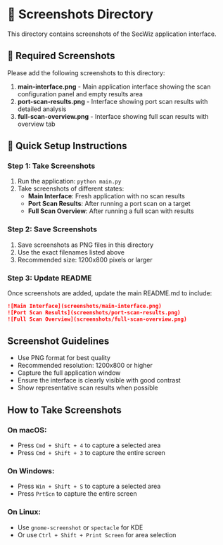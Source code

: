 # 📸 Screenshots Directory

This directory contains screenshots of the SecWiz application interface.

## 🎯 Required Screenshots

Please add the following screenshots to this directory:

1. **main-interface.png** - Main application interface showing the scan configuration panel and empty results area
2. **port-scan-results.png** - Interface showing port scan results with detailed analysis  
3. **full-scan-overview.png** - Interface showing full scan results with overview tab

## 🚀 Quick Setup Instructions

### Step 1: Take Screenshots
1. Run the application: `python main.py`
2. Take screenshots of different states:
   - **Main Interface**: Fresh application with no scan results
   - **Port Scan Results**: After running a port scan on a target
   - **Full Scan Overview**: After running a full scan with results

### Step 2: Save Screenshots
1. Save screenshots as PNG files in this directory
2. Use the exact filenames listed above
3. Recommended size: 1200x800 pixels or larger

### Step 3: Update README
Once screenshots are added, update the main README.md to include:
```markdown
![Main Interface](screenshots/main-interface.png)
![Port Scan Results](screenshots/port-scan-results.png)  
![Full Scan Overview](screenshots/full-scan-overview.png)
```

## Screenshot Guidelines

- Use PNG format for best quality
- Recommended resolution: 1200x800 or higher
- Capture the full application window
- Ensure the interface is clearly visible with good contrast
- Show representative scan results when possible

## How to Take Screenshots

### On macOS:
- Press `Cmd + Shift + 4` to capture a selected area
- Press `Cmd + Shift + 3` to capture the entire screen

### On Windows:
- Press `Win + Shift + S` to capture a selected area
- Press `PrtScn` to capture the entire screen

### On Linux:
- Use `gnome-screenshot` or `spectacle` for KDE
- Or use `Ctrl + Shift + Print Screen` for area selection
